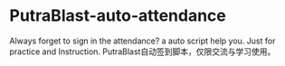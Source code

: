 # PutraBlast-auto-attendance
Always forget to sign in the attendance? a auto script help you. Just for practice and Instruction. PutraBlast自动签到脚本，仅限交流与学习使用。
